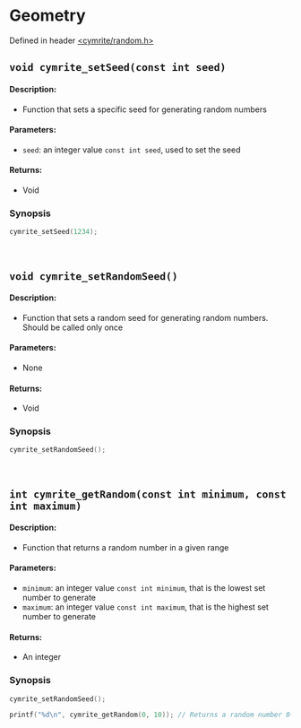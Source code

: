# Geometry

Defined in header [<cymrite/random.h>](../include/cymrite/random.h)


## `void cymrite_setSeed(const int seed)`

#### Description:
- Function that sets a specific seed for generating random numbers

#### Parameters:
- `seed`: an integer value `const int seed`, used to set the seed

#### Returns:
- Void

### Synopsis
```c
cymrite_setSeed(1234);
```

<br/>


## `void cymrite_setRandomSeed()`

#### Description:
- Function that sets a random seed for generating random numbers. Should be called only once

#### Parameters:
- None

#### Returns:
- Void

### Synopsis
```c
cymrite_setRandomSeed();
```

<br/>


## `int cymrite_getRandom(const int minimum, const int maximum)`

#### Description:
- Function that returns a random number in a given range

#### Parameters:
- `minimum`: an integer value `const int minimum`, that is the lowest set number to generate
- `maximum`: an integer value `const int maximum`, that is the highest set number to generate

#### Returns:
- An integer

### Synopsis
```c
cymrite_setRandomSeed();

printf("%d\n", cymrite_getRandom(0, 10)); // Returns a random number 0-10
```

<br/>